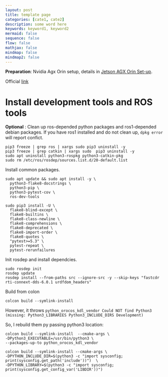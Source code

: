```yaml
---
layout: post
title: template page
categories: [cate1, cate2]
description: some word here
keywords: keyword1, keyword2
mermaid: false
sequence: false
flow: false
mathjax: false
mindmap: false
mindmap2: false
---
```

**Preparation**: Nvidia Agx Orin setup, details in [Jetson AGX Orin Set-up](https://jchrysanthemum.github.io/2023/04/21/AgxOrin/).

Official [link](https://docs.ros.org/en/humble/Installation/Alternatives/Ubuntu-Development-Setup.html)

# Install development tools and ROS tools

**Optional** : Clean up ros-depended python packages and ros1-depended debian packages. If you have ros1 installed and do not clean up, `dpkg error` will report confict.

```shell
pip3 freeze | grep ros | xargs sudo pip3 uninstall -y
pip3 freeze | grep catkin | xargs sudo  pip3 uninstall -y
sudo apt uninstall python3-rospkg python3-catkin-pkg
sudo rm /etc/ros/rosdep/sources.list.d/20-default.list
```

Install common packages.

```shell
sudo apt update && sudo apt install -y \
  python3-flake8-docstrings \
  python3-pip \
  python3-pytest-cov \
  ros-dev-tools

sudo pip3 install -U \
  flake8-blind-except \
  flake8-builtins \
  flake8-class-newline \
  flake8-comprehensions \
  flake8-deprecated \
  flake8-import-order \
  flake8-quotes \
  "pytest>=5.3" \
  pytest-repeat \
  pytest-rerunfailures
```

Init rosdep and install dependcies.

```shell
sudo rosdep init
rosdep update
rosdep install --from-paths src --ignore-src -y --skip-keys "fastcdr rti-connext-dds-6.0.1 urdfdom_headers"
```

Build from colon
```shell
colcon build --symlink-install
```

However, it throws `python_orocos_kdl_vendor Could NOT find Python3 (missing: Python3_LIBRARIES Python3_INCLUDE_DIRS Development)`

So, I rebuild them py passing python3 location:

```shell
colcon build --symlink-install  --cmake-args \
-DPython3_EXECUTABLE=/usr/bin/python3 \
--packages-up-to python_orocos_kdl_vendor
```


```shell
colcon build --symlink-install --cmake-args \
-DPYTHON_INCLUDE_DIR=$(python3 -c "import sysconfig; print(sysconfig.get_path('include'))")  \
-DPYTHON_LIBRARY=$(python3 -c "import sysconfig; print(sysconfig.get_config_var('LIBDIR'))")
```